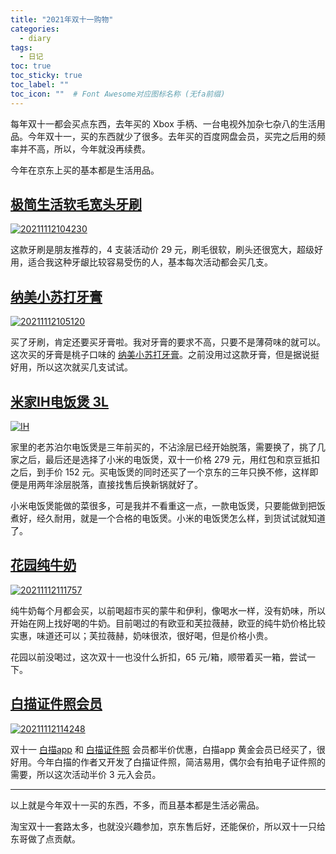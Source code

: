 ```yaml
---
title: "2021年双十一购物"
categories:
  - diary
tags:
  - 日记
toc: true
toc_sticky: true
toc_label: ""
toc_icon: ""  # Font Awesome对应图标名称 (无fa前缀)	
---
```

每年双十一都会买点东西，去年买的 Xbox 手柄、一台电视外加杂七杂八的生活用品。今年双十一，买的东西就少了很多。去年买的百度网盘会员，买完之后用的频率并不高，所以，今年就没再续费。

今年在京东上买的基本都是生活用品。

## [极简生活软毛宽头牙刷][1]
[![20211112104230](https://fastly.jsdelivr.net/gh/sunete/imghost/img20211112104230.png)](https://fastly.jsdelivr.net/gh/sunete/imghost/img20211112104230.png)

这款牙刷是朋友推荐的，4 支装活动价 29 元，刷毛很软，刷头还很宽大，超级好用，适合我这种牙龈比较容易受伤的人，基本每次活动都会买几支。

## [纳美小苏打牙膏][2]
[![20211112105120](https://fastly.jsdelivr.net/gh/sunete/imghost/img20211112105120.png)](https://fastly.jsdelivr.net/gh/sunete/imghost/img20211112105120.png)

买了牙刷，肯定还要买牙膏啦。我对牙膏的要求不高，只要不是薄荷味的就可以。这次买的牙膏是桃子口味的 [纳美小苏打牙膏][2]。之前没用过这款牙膏，但是据说挺好用，所以这次就买几支试试。

## [米家IH电饭煲 3L][3]
[![IH](https://fastly.jsdelivr.net/gh/sunete/imghost/imgIH.jpg)](https://fastly.jsdelivr.net/gh/sunete/imghost/imgIH.jpg)

家里的老苏泊尔电饭煲是三年前买的，不沾涂层已经开始脱落，需要换了，挑了几家之后，最后还是选择了小米的电饭煲，双十一价格 279 元，用红包和京豆抵扣之后，到手价 152 元。买电饭煲的同时还买了一个京东的三年只换不修，这样即便是用两年涂层脱落，直接找售后换新锅就好了。

小米电饭煲能做的菜很多，可是我并不看重这一点，一款电饭煲，只要能做到把饭煮好，经久耐用，就是一个合格的电饭煲。小米的电饭煲怎么样，到货试试就知道了。

## [花园纯牛奶][4]
[![20211112111757](https://fastly.jsdelivr.net/gh/sunete/imghost/img20211112111757.png)](https://fastly.jsdelivr.net/gh/sunete/imghost/img20211112111757.png)

纯牛奶每个月都会买，以前喝超市买的蒙牛和伊利，像喝水一样，没有奶味，所以开始在网上找好喝的牛奶。目前喝过的有欧亚和芙拉薇赫，欧亚的纯牛奶价格比较实惠，味道还可以；芙拉薇赫，奶味很浓，很好喝，但是价格小贵。

花园以前没喝过，这次双十一也没什么折扣，65 元/箱，顺带着买一箱，尝试一下。

## [白描证件照会员][5]
[![20211112114248](https://fastly.jsdelivr.net/gh/sunete/imghost/img20211112114248.png)](https://fastly.jsdelivr.net/gh/sunete/imghost/img20211112114248.png)

双十一 [白描app][6] 和 [白描证件照][5] 会员都半价优惠，白描app 黄金会员已经买了，很好用。今年白描的作者又开发了白描证件照，简洁易用，偶尔会有拍电子证件照的需要，所以这次活动半价 3 元入会员。

----------------------

以上就是今年双十一买的东西，不多，而且基本都是生活必需品。

淘宝双十一套路太多，也就没兴趣参加，京东售后好，还能保价，所以双十一只给东哥做了点贡献。

[1]: https://item.jd.com/8407934.html
[2]: https://item.jd.com/1427366.html
[3]: https://item.jd.com/4005162.html
[4]: https://item.jd.com/31175259620.html
[5]: https://zjz.uzero.cn/
[6]: https://baimiao.uzero.cn/
